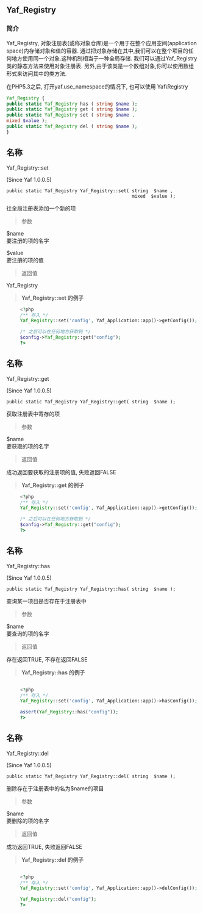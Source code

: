 ## Yaf_Registry

### 简介
Yaf_Registry, 对象注册表(或称对象仓库)是一个用于在整个应用空间(application space)内存储对象和值的容器. 通过把对象存储在其中,我们可以在整个项目的任何地方使用同一个对象.这种机制相当于一种全局存储. 我们可以通过Yaf_Registry类的静态方法来使用对象注册表. 另外,由于该类是一个数组对象,你可以使用数组形式来访问其中的类方法.

在PHP5.3之后, 打开yaf.use_namespace的情况下, 也可以使用 Yaf\Registry

```php
Yaf_Registry {
public static Yaf_Registry has ( string $name );
public static Yaf_Registry get ( string $name );
public static Yaf_Registry set ( string $name ,
mixed $value );
public static Yaf_Registry del ( string $name );
}
```


## 名称

Yaf_Registry::set

(Since Yaf 1.0.0.5)

    public static Yaf_Registry Yaf_Registry::set( string  $name ,
                                                  mixed  $value );
往全局注册表添加一个新的项

> 参数

$name  
要注册的项的名字

$value  
要注册的项的值

> 返回值

Yaf_Registry

> **Yaf_Registry::set 的例子**

```php
     <?php
     /** 存入 */
     Yaf_Registry::set('config', Yaf_Application::app()->getConfig());

     /* 之后可以在任何地方获取到 */
     $config->Yaf_Registry::get("config");
     ?>
```




## 名称

Yaf_Registry::get

(Since Yaf 1.0.0.5)

    public static Yaf_Registry Yaf_Registry::get( string  $name );
获取注册表中寄存的项

> 参数
   
$name  
要获取的项的名字

> 返回值

成功返回要获取的注册项的值, 失败返回FALSE

> **Yaf_Registry::get 的例子**

```php
     <?php
     /** 存入 */
     Yaf_Registry::set('config', Yaf_Application::app()->getConfig());

     /* 之后可以在任何地方获取到 */
     $config->Yaf_Registry::get("config");
     ?>
```


## 名称

Yaf_Registry::has

(Since Yaf 1.0.0.5)

    public static Yaf_Registry Yaf_Registry::has( string  $name );
查询某一项目是否存在于注册表中

> 参数

$name  
要查询的项的名字

> 返回值

存在返回TRUE, 不存在返回FALSE

> **Yaf_Registry::has 的例子**

```php
     
     <?php
     /** 存入 */
     Yaf_Registry::set('config', Yaf_Application::app()->hasConfig());

     assert(Yaf_Registry::has("config"));
     ?>
```


## 名称

Yaf_Registry::del

(Since Yaf 1.0.0.5)

    public static Yaf_Registry Yaf_Registry::del( string  $name );
删除存在于注册表中的名为$name的项目

> 参数

$name  
要删除的项的名字

> 返回值

成功返回TRUE, 失败返回FALSE

> **Yaf_Registry::del 的例子**

```php
     
     <?php
     /** 存入 */
     Yaf_Registry::set('config', Yaf_Application::app()->delConfig());

     Yaf_Registry::del("config");
     ?>

```




